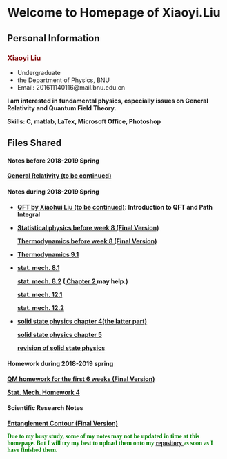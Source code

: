 # Welcome to Homepage of Xiaoyi.Liu

## Personal Information

<p><b><h3><font color="maroon" >Xiaoyi Liu</font></h3></b></p>
<ul>
   <li>Undergraduate </li> 
   <li>the Department of Physics, BNU</li> 
   <li>Email: 201611140116@mail.bnu.edu.cn</li>
</ul>   

   
<p><b>I am interested in fundamental physics, especially issues on General Relativity and Quantum Field Theory.</b></p>
<p><b>Skills: C, matlab, LaTex, Microsoft Office, Photoshop</b></p>
<p><b>   </b></p>
<p><b>  </b></p>

## Files Shared

#### Notes before 2018-2019 Spring
<p><b><a href = "https://XiaoYLiu.GitHub.io/General Relativity (to be continued).pdf"> General Relativity (to be continued) </a></b></p>



#### Notes during 2018-2019 Spring 
<ul>
<li><p><b><a href = "https://XiaoYLiu.GitHub.io/QFT by Xiaohui Liu .pdf"> QFT by Xiaohui Liu  (to be continued)</a>: Introduction to QFT and Path Integral</b></p> </li>

<li><p><b><a href = "https://XiaoYLiu.GitHub.io/statistical%20physics%20before%20week%208.pdf"> Statistical physics before week 8 (Final Version) </a></b></p> 
<p><b><a href = "https://XiaoYLiu.GitHub.io/thermodynamics%20before%20week%208.pdf"> Thermodynamics before week 8 (Final Version)</a></b></p></li>

<li><p><b><a href = "https://XiaoYLiu.GitHub.io/thermodynamics 9.1.pdf"> Thermodynamics 9.1</a> </b></p></li>


<li><p><b><a href = "https://XiaoYLiu.GitHub.io/Stat. Mech. 8.1.pdf"> stat. mech. 8.1</a></b></p>

<p><b><a href = "https://XiaoYLiu.GitHub.io/Stat. Mech. 8.2.pdf"> stat. mech. 8.2</a> (<a href = "https://XiaoYLiu.GitHub.io/chapter 2.pdf"> Chapter 2 </a> may help.)</b></p>

<p><b><a href = "https://XiaoYLiu.GitHub.io/Stat. Mech. 12.1.pdf"> stat. mech. 12.1</a> </b></p>
<p><b><a href = "https://XiaoYLiu.GitHub.io/Stat. Mech. 12.2.pdf"> stat. mech. 12.2</a> </b></p></li>

<li><p><b><a href = "https://XiaoYLiu.GitHub.io/solid%20state%20physics%20chapter%204%EF%BC%88the%20latter%20part%EF%BC%89.pdf">  solid state physics chapter 4(the latter part)</a> </b></p>

<p><b><a href = "https://XiaoYLiu.GitHub.io/solid state physics chapter 5.pdf">  solid state physics chapter 5</a> </b></p>

<p><b><a href = "https://XiaoYLiu.GitHub.io/Solid State Physics mindmap.pdf">  revision of solid state physics</a> </b></p></li>

</ul>

<p><b></b></p>
<!--<p><b>The following notes are taken when I learn SOLID STATE PHYSICS (Oxford) at Bilibili. I hope this may help.</b></p>
<p><b>.</b></p>
-->


#### Homework during 2018-2019 spring
<p><b><a href = "https://XiaoYLiu.GitHub.io/QM homework for the first 6 weeks .pdf"> QM homework for the first 6 weeks (Final Version) </a></b></p> 

<p><b><a href="https://XiaoYLiu.GitHub.io/stat.%20Mech.%20Homework%204.pdf"> Stat. Mech. Homework 4</a></b></p>


#### Scientific Research Notes
<p><b><a href = "https://XiaoYLiu.GitHub.io/Entanglement contour notes .pdf"> Entanglement Contour (Final Version)</a></b></p> 




 

<p><b>   </b></p>
<p><b> <font face="Myriad Pro" color="green" >Due to my busy study, some of my notes may not be updated in time at this homepage. But I will try my best to upload them onto my <a href = "https://github.com/XiaoYLiu/XiaoYLiu.GitHub.io"> repository </a>as soon as I have finished them. </font></b></p>
